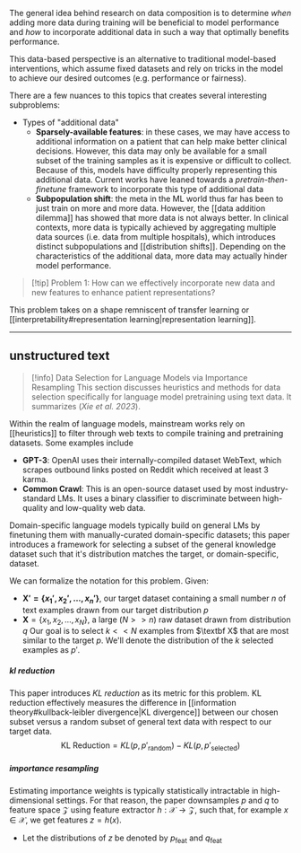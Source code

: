 The general idea behind research on data composition is to determine *when* adding more data during training will be beneficial to model performance and *how* to incorporate additional data in such a way that optimally benefits performance.

This data-based perspective is an alternative to traditional model-based interventions, which assume fixed datasets and rely on tricks in the model to achieve our desired outcomes (e.g. performance or fairness).

There are a few nuances to this topics that creates several interesting subproblems:
- Types of "additional data"
	- **Sparsely-available features**: in these cases, we may have access to additional information on a patient that can help make better clinical decisions. However, this data may only be available for a small subset of the training samples as it is expensive or difficult to collect. Because of this, models have difficulty properly representing this additional data. Current works have leaned towards a *pretrain-then-finetune* framework to incorporate this type of additional data
	- **Subpopulation shift**: the meta in the ML world thus far has been to just train on more and more data. However, the [[data addition dilemma]] has showed that more data is not always better. In clinical contexts, more data is typically achieved by aggregating multiple data sources (i.e. data from multiple hospitals), which introduces distinct subpopulations and [[distribution shifts]]. Depending on the characteristics of the additional data, more data may actually hinder model performance.

>[!tip] Problem 1: 
>How can we effectively incorporate new data and new features to enhance patient representations?

This problem takes on a shape remniscent of transfer learning or [[interpretability#representation learning|representation learning]].

---
## unstructured text

>[!info] Data Selection for Language Models via Importance Resampling
>This section discusses heuristics and methods for data selection specifically for language model pretraining using text data. It summarizes (*Xie et al. 2023*).

Within the realm of language models, mainstream works rely on [[heuristics]] to filter through web texts to compile training and pretraining datasets. Some examples include
- **GPT-3**: OpenAI uses their internally-compiled dataset WebText, which scrapes outbound links posted on Reddit which received at least 3 karma.
- **Common Crawl**: This is an open-source dataset used by most industry-standard LMs. It uses a binary classifier to discriminate between high-quality and low-quality web data.

Domain-specific language models typically build on general LMs by finetuning them with manually-curated domain-specific datasets; this paper introduces a framework for selecting a subset of the general knowledge dataset such that it's distribution matches the target, or domain-specific, dataset. 

We can formalize the notation for this problem. Given:
- **$\textbf {X}' = \{ x_1', x_2', \dots, x_n'\}$**, our target dataset containing a small number $n$ of text examples drawn from our target distribution $p$
- $\textbf {X} = \{ x_1, x_2, \dots, x_N\}$, a large ($N >> n$) raw dataset drawn from distribution $q$ 
Our goal is to select $k << N$ examples from $\textbf X$ that are most similar to the target $p$. We'll denote the distribution of the $k$ selected examples as $p'$. 
##### kl reduction
This paper introduces *KL reduction* as its metric for this problem. KL reduction effectively measures the difference in [[information theory#kullback-leibler divergence|KL divergence]] between our chosen subset versus a random subset of general text data with respect to our target data.
$$\text{KL Reduction} = KL(p, p'_{\text{random}}) - KL(p, p'_{\text{selected}})$$
##### importance resampling
Estimating importance weights is typically statistically intractable in high-dimensional settings. For that reason, the paper downsamples $p$ and $q$ to feature space $\mathcal{Z}$ using feature extractor $h: \mathcal X \rightarrow \mathcal Z$, such that, for example $x \in \mathcal X$, we get features $z = h(x)$. 
- Let the distributions of $z$ be denoted by $p_{\text{feat}}$ and $q_{\text{feat}}$ 


